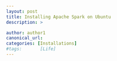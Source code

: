 ```yaml
---
layout: post
title: Installing Apache Spark on Ubuntu
description: >

author: author1
canonical_url:
categories: [Installations]
#tags:       [Life]
---
```




[docs]: ../../docs/README.md
